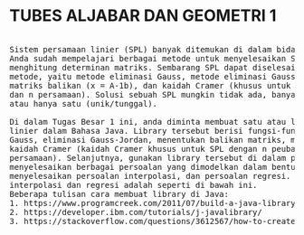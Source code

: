 # TUBES ALJABAR DAN GEOMETRI 1

<pre>

Sistem persamaan linier (SPL) banyak ditemukan di dalam bidang sains dan rekayasa.
Anda sudah mempelajari berbagai metode untuk menyelesaikan SPL, termasuk
menghitung determinan matriks. Sembarang SPL dapat diselesaikan dengan beberapa
metode, yaitu metode eliminasi Gauss, metode eliminasi Gauss-Jordan, metode
matriks balikan (x = A-1b), dan kaidah Cramer (khusus untuk SPL dengan n peubah
dan n persamaan). Solusi sebuah SPL mungkin tidak ada, banyak (tidak berhingga),
atau hanya satu (unik/tunggal).

Di dalam Tugas Besar 1 ini, anda diminta membuat satu atau lebih library aljabar
linier dalam Bahasa Java. Library tersebut berisi fungsi-fungsi seperti eliminasi
Gauss, eliminasi Gauss-Jordan, menentukan balikan matriks, menghitung determinan,
kaidah Cramer (kaidah Cramer khusus untuk SPL dengan n peubah dan n
persamaan). Selanjutnya, gunakan library tersebut di dalam program Java untuk
menyelesaikan berbagai persoalan yang dimodelkan dalam bentuk SPL,
menyelesaikan persoalan interpolasi, dan persoalan regresi. Penjelasan tentang
interpolasi dan regresi adalah seperti di bawah ini.
Beberapa tulisan cara membuat library di Java:
1. https://www.programcreek.com/2011/07/build-a-java-library-for-yourself/
2. https://developer.ibm.com/tutorials/j-javalibrary/
3. https://stackoverflow.com/questions/3612567/how-to-create-my-own-java-libraryapi

</pre>